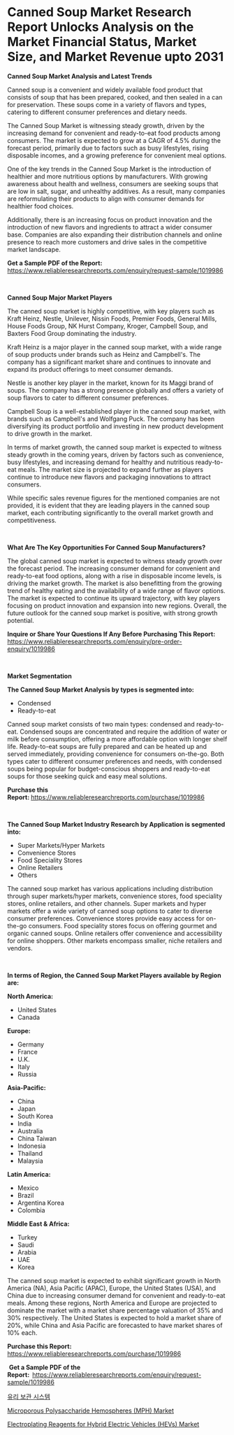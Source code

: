 <p><h1>Canned Soup Market Research Report Unlocks Analysis on the Market Financial Status, Market Size, and Market Revenue upto 2031</h1></p><p><strong>Canned Soup Market Analysis and Latest Trends</strong></p>
<p><p>Canned soup is a convenient and widely available food product that consists of soup that has been prepared, cooked, and then sealed in a can for preservation. These soups come in a variety of flavors and types, catering to different consumer preferences and dietary needs.</p><p>The Canned Soup Market is witnessing steady growth, driven by the increasing demand for convenient and ready-to-eat food products among consumers. The market is expected to grow at a CAGR of 4.5% during the forecast period, primarily due to factors such as busy lifestyles, rising disposable incomes, and a growing preference for convenient meal options.</p><p>One of the key trends in the Canned Soup Market is the introduction of healthier and more nutritious options by manufacturers. With growing awareness about health and wellness, consumers are seeking soups that are low in salt, sugar, and unhealthy additives. As a result, many companies are reformulating their products to align with consumer demands for healthier food choices.</p><p>Additionally, there is an increasing focus on product innovation and the introduction of new flavors and ingredients to attract a wider consumer base. Companies are also expanding their distribution channels and online presence to reach more customers and drive sales in the competitive market landscape.</p></p>
<p><strong>Get a Sample PDF of the Report:&nbsp;</strong> <a href="https://www.reliableresearchreports.com/enquiry/request-sample/1019986">https://www.reliableresearchreports.com/enquiry/request-sample/1019986</a></p>
<p>&nbsp;</p>
<p><strong>Canned Soup Major Market Players</strong></p>
<p><p>The canned soup market is highly competitive, with key players such as Kraft Heinz, Nestle, Unilever, Nissin Foods, Premier Foods, General Mills, House Foods Group, NK Hurst Company, Kroger, Campbell Soup, and Baxters Food Group dominating the industry.</p><p>Kraft Heinz is a major player in the canned soup market, with a wide range of soup products under brands such as Heinz and Campbell's. The company has a significant market share and continues to innovate and expand its product offerings to meet consumer demands.</p><p>Nestle is another key player in the market, known for its Maggi brand of soups. The company has a strong presence globally and offers a variety of soup flavors to cater to different consumer preferences.</p><p>Campbell Soup is a well-established player in the canned soup market, with brands such as Campbell's and Wolfgang Puck. The company has been diversifying its product portfolio and investing in new product development to drive growth in the market.</p><p>In terms of market growth, the canned soup market is expected to witness steady growth in the coming years, driven by factors such as convenience, busy lifestyles, and increasing demand for healthy and nutritious ready-to-eat meals. The market size is projected to expand further as players continue to introduce new flavors and packaging innovations to attract consumers.</p><p>While specific sales revenue figures for the mentioned companies are not provided, it is evident that they are leading players in the canned soup market, each contributing significantly to the overall market growth and competitiveness.</p></p>
<p>&nbsp;</p>
<p><strong>What Are The Key Opportunities For Canned Soup Manufacturers?</strong></p>
<p><p>The global canned soup market is expected to witness steady growth over the forecast period. The increasing consumer demand for convenient and ready-to-eat food options, along with a rise in disposable income levels, is driving the market growth. The market is also benefitting from the growing trend of healthy eating and the availability of a wide range of flavor options. The market is expected to continue its upward trajectory, with key players focusing on product innovation and expansion into new regions. Overall, the future outlook for the canned soup market is positive, with strong growth potential.</p></p>
<p><strong>Inquire or Share Your Questions If Any Before Purchasing This Report:</strong> <a href="https://www.reliableresearchreports.com/enquiry/pre-order-enquiry/1019986">https://www.reliableresearchreports.com/enquiry/pre-order-enquiry/1019986</a></p>
<p>&nbsp;</p>
<p><strong>Market Segmentation</strong></p>
<p><strong>The Canned Soup Market Analysis by types is segmented into:</strong></p>
<p><ul><li>Condensed</li><li>Ready-to-eat</li></ul></p>
<p><p>Canned soup market consists of two main types: condensed and ready-to-eat. Condensed soups are concentrated and require the addition of water or milk before consumption, offering a more affordable option with longer shelf life. Ready-to-eat soups are fully prepared and can be heated up and served immediately, providing convenience for consumers on-the-go. Both types cater to different consumer preferences and needs, with condensed soups being popular for budget-conscious shoppers and ready-to-eat soups for those seeking quick and easy meal solutions.</p></p>
<p><strong>Purchase this Report:&nbsp;</strong><a href="https://www.reliableresearchreports.com/purchase/1019986">https://www.reliableresearchreports.com/purchase/1019986</a></p>
<p>&nbsp;</p>
<p><strong>The Canned Soup Market Industry Research by Application is segmented into:</strong></p>
<p><ul><li>Super Markets/Hyper Markets</li><li>Convenience Stores</li><li>Food Speciality Stores</li><li>Online Retailers</li><li>Others</li></ul></p>
<p><p>The canned soup market has various applications including distribution through super markets/hyper markets, convenience stores, food speciality stores, online retailers, and other channels. Super markets and hyper markets offer a wide variety of canned soup options to cater to diverse consumer preferences. Convenience stores provide easy access for on-the-go consumers. Food speciality stores focus on offering gourmet and organic canned soups. Online retailers offer convenience and accessibility for online shoppers. Other markets encompass smaller, niche retailers and vendors.</p></p>
<p>&nbsp;</p>
<p><strong>In terms of Region, the Canned Soup Market Players available by Region are:</strong></p>
<p>
    <p> <strong> North America: </strong>
        <ul>
            <li>United States</li>
            <li>Canada</li>
        </ul>
        </p> 
    <p> <strong> Europe: </strong>
        <ul>
            <li>Germany</li>
            <li>France</li>
            <li>U.K.</li>
            <li>Italy</li>
            <li>Russia</li>
        </ul>
        </p> 
    <p> <strong> Asia-Pacific: </strong>
        <ul>
            <li>China</li>
            <li>Japan</li>
            <li>South Korea</li>
            <li>India</li>
            <li>Australia</li>
            <li>China Taiwan</li>
            <li>Indonesia</li>
            <li>Thailand</li>
            <li>Malaysia</li>
        </ul>
        </p> 
    <p> <strong> Latin America: </strong>
        <ul>
            <li>Mexico</li>
            <li>Brazil</li>
            <li>Argentina Korea</li>
            <li>Colombia</li>
        </ul>
        </p> 
    <p> <strong> Middle East & Africa: </strong>
        <ul>
            <li>Turkey</li>
            <li>Saudi</li>
            <li>Arabia</li>
            <li>UAE</li>
            <li>Korea</li>
        </ul>
    </p>
    </p>
<p><p>The canned soup market is expected to exhibit significant growth in North America (NA), Asia Pacific (APAC), Europe, the United States (USA), and China due to increasing consumer demand for convenient and ready-to-eat meals. Among these regions, North America and Europe are projected to dominate the market with a market share percentage valuation of 35% and 30% respectively. The United States is expected to hold a market share of 20%, while China and Asia Pacific are forecasted to have market shares of 10% each.</p></p>
<p><strong>Purchase this Report: </strong><a href="https://www.reliableresearchreports.com/purchase/1019986">https://www.reliableresearchreports.com/purchase/1019986</a></p>
<p>&nbsp;<strong>Get a Sample PDF of the Report:&nbsp;&nbsp;</strong><a href="https://www.reliableresearchreports.com/enquiry/request-sample/1019986">https://www.reliableresearchreports.com/enquiry/request-sample/1019986</a></p>
<p><strong></strong></p>
<p><p><a href="https://medium.com/@snake68678/%EC%9C%A0%EB%A6%AC-%EC%A0%80%EC%9E%A5-%EC%8B%9C%EC%8A%A4%ED%85%9C-%EC%8B%9C%EC%9E%A5-%EC%A0%90%EC%9C%A0%EC%9C%A8-%EC%A7%84%ED%99%94-%EB%B0%8F-%EC%8B%9C%EC%9E%A5-%EC%84%B1%EC%9E%A5-%ED%8A%B8%EB%A0%8C%EB%93%9C-2024-2031-4e47ef4b5ad6">유리 보관 시스템</a></p><p><a href="https://www.linkedin.com/pulse/microporous-polysaccharide-hemospheres-mph-market-size-evaluating-zstkf?trackingId=yc6FkQ%2BTDy5HBind7hL5dg%3D%3D">Microporous Polysaccharide Hemospheres (MPH) Market</a></p><p><a href="https://www.linkedin.com/pulse/decoding-electroplating-reagents-hybrid-electric-vehicles-ujjff?trackingId=3UQQ3ZMxH7QLYBI%2Fp3f1aA%3D%3D">Electroplating Reagents for Hybrid Electric Vehicles (HEVs) Market</a></p></p>